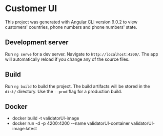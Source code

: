 # Customer UI

This project was generated with [Angular CLI](https://github.com/angular/angular-cli) version 9.0.2 to view customers' countries, phone numbers and phone numbers' state.

## Development server

Run `ng serve` for a dev server. Navigate to `http://localhost:4200/`. The app will automatically reload if you change any of the source files.

## Build

Run `ng build` to build the project. The build artifacts will be stored in the `dist/` directory. Use the `--prod` flag for a production build.

## Docker
* docker build -t validatorUI-image
* docker run -d -p 4200:4200 --name validatorUI-container validatorUI-image:latest

